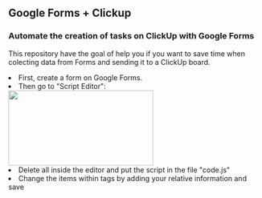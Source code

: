 <h2> Google Forms + Clickup </h2>
<h3>Automate the creation of tasks on <b>ClickUp</b> with <b>Google Forms</b></h3>

This repository have the goal of help you if you want to save time when colecting data from Forms and sending it to a ClickUp board.

<li>First, create a form on Google Forms.</li>
<li>Then go to "Script Editor": </li>
<img align="center" src="https://user-images.githubusercontent.com/96849188/170910221-ac4eda73-5023-4071-a8f7-81ed7d7bcb1b.png" height="150" width="288">
<li>Delete all inside the editor and put the script in the file "code.js"</li>
<li>Change the items within tags by adding your relative information and save</li>
